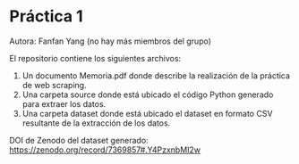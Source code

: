 # Práctica 1

Autora: Fanfan Yang (no hay más miembros del grupo)

El repositorio contiene los siguientes archivos:

1. Un documento Memoria.pdf donde describe la realización de la práctica de web scraping.
2. Una carpeta source donde está ubicado el código Python generado para extraer los datos.
3. Una carpeta dataset donde está ubicado el dataset en formato CSV resultante de la extracción de los datos.

DOI de Zenodo del dataset generado: https://zenodo.org/record/7369857#.Y4PzxnbMI2w
